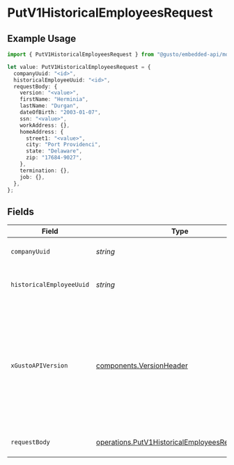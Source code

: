 # PutV1HistoricalEmployeesRequest

## Example Usage

```typescript
import { PutV1HistoricalEmployeesRequest } from "@gusto/embedded-api/models/operations/putv1historicalemployees.js";

let value: PutV1HistoricalEmployeesRequest = {
  companyUuid: "<id>",
  historicalEmployeeUuid: "<id>",
  requestBody: {
    version: "<value>",
    firstName: "Herminia",
    lastName: "Durgan",
    dateOfBirth: "2003-01-07",
    ssn: "<value>",
    workAddress: {},
    homeAddress: {
      street1: "<value>",
      city: "Port Providenci",
      state: "Delaware",
      zip: "17684-9027",
    },
    termination: {},
    job: {},
  },
};
```

## Fields

| Field                                                                                                                                                                                                                        | Type                                                                                                                                                                                                                         | Required                                                                                                                                                                                                                     | Description                                                                                                                                                                                                                  |
| ---------------------------------------------------------------------------------------------------------------------------------------------------------------------------------------------------------------------------- | ---------------------------------------------------------------------------------------------------------------------------------------------------------------------------------------------------------------------------- | ---------------------------------------------------------------------------------------------------------------------------------------------------------------------------------------------------------------------------- | ---------------------------------------------------------------------------------------------------------------------------------------------------------------------------------------------------------------------------- |
| `companyUuid`                                                                                                                                                                                                                | *string*                                                                                                                                                                                                                     | :heavy_check_mark:                                                                                                                                                                                                           | The UUID of the company                                                                                                                                                                                                      |
| `historicalEmployeeUuid`                                                                                                                                                                                                     | *string*                                                                                                                                                                                                                     | :heavy_check_mark:                                                                                                                                                                                                           | The UUID of the historical employee                                                                                                                                                                                          |
| `xGustoAPIVersion`                                                                                                                                                                                                           | [components.VersionHeader](../../models/components/versionheader.md)                                                                                                                                                         | :heavy_minus_sign:                                                                                                                                                                                                           | Determines the date-based API version associated with your API call. If none is provided, your application's [minimum API version](https://docs.gusto.com/embedded-payroll/docs/api-versioning#minimum-api-version) is used. |
| `requestBody`                                                                                                                                                                                                                | [operations.PutV1HistoricalEmployeesRequestBody](../../models/operations/putv1historicalemployeesrequestbody.md)                                                                                                             | :heavy_check_mark:                                                                                                                                                                                                           | Update a historical employee.                                                                                                                                                                                                |